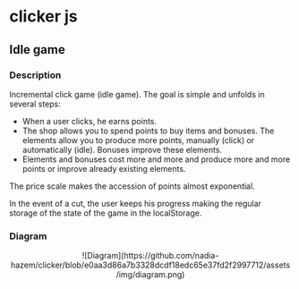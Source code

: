 # clicker js
## Idle game

### Description

Incremental click game (idle game). The goal is simple and unfolds
in several steps:
-  When a user clicks, he earns points.
- The shop allows you to spend points to buy
items and bonuses.
The elements allow you to produce more points, manually (click) or automatically (idle). Bonuses improve these elements.
- Elements and bonuses cost more and more and produce more and more points or improve already existing elements.

The price scale makes the accession of points almost exponential. 

In the event of a cut, the user keeps his progress making the regular storage of the state of the game in the localStorage.

### Diagram

<p align="center">
  ![Diagram](https://github.com/nadia-hazem/clicker/blob/e0aa3d86a7b3328dcdf18edc65e37fd2f2997712/assets/img/diagram.png)
</p>
